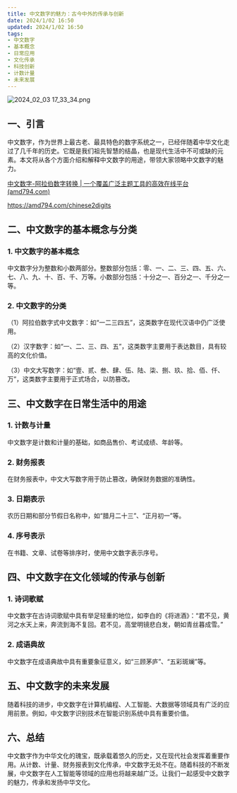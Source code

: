 ```yaml
---
title: 中文数字的魅力：古今中外的传承与创新
date: 2024/1/02 16:50
updated: 2024/1/02 16:50
tags:
- 中文数字
- 基本概念
- 日常应用
- 文化传承
- 科技创新
- 计数计量
- 未来发展
---
```


<img src="https://static.amd794.com/blog/images/2024_02_03 17_33_34.png@blog" title="2024_02_03 17_33_34.png" alt="2024_02_03 17_33_34.png"/>

## 一、引言

中文数字，作为世界上最古老、最具特色的数字系统之一，已经伴随着中华文化走过了几千年的历史。它既是我们祖先智慧的结晶，也是现代生活中不可或缺的元素。本文将从各个方面介绍和解释中文数字的用途，带领大家领略中文数字的魅力。

[中文数字-阿拉伯数字转换 | 一个覆盖广泛主题工具的高效在线平台(amd794.com)](https://amd794.com/chinese2digits)

https://amd794.com/chinese2digits

## 二、中文数字的基本概念与分类

### 1. 中文数字的基本概念

中文数字分为整数和小数两部分。整数部分包括：零、一、二、三、四、五、六、七、八、九、十、百、千、万等。小数部分包括：十分之一、百分之一、千分之一等。

### 2. 中文数字的分类

（1）阿拉伯数字式中文数字：如“一二三四五”，这类数字在现代汉语中仍广泛使用。

（2）汉字数字：如“一、二、三、四、五”，这类数字主要用于表达数目，具有较高的文化价值。

（3）中文大写数字：如“壹、贰、叁、肆、伍、陆、柒、捌、玖、拾、佰、仟、万”，这类数字主要用于正式场合，以防篡改。

## 三、中文数字在日常生活中的用途

### 1. 计数与计量

中文数字是计数和计量的基础，如商品售价、考试成绩、年龄等。

### 2. 财务报表

在财务报表中，中文大写数字用于防止篡改，确保财务数据的准确性。

### 3. 日期表示

农历日期和部分节假日名称中，如“腊月二十三”、“正月初一”等。

### 4. 序号表示

在书籍、文章、试卷等排序时，使用中文数字表示序号。

## 四、中文数字在文化领域的传承与创新

### 1. 诗词歌赋

中文数字在古诗词歌赋中具有举足轻重的地位，如李白的《将进酒》：“君不见，黄河之水天上来，奔流到海不复回。君不见，高堂明镜悲白发，朝如青丝暮成雪。”

### 2. 成语典故

中文数字在成语典故中具有重要象征意义，如“三顾茅庐”、“五彩斑斓”等。

## 五、中文数字的未来发展

随着科技的进步，中文数字在计算机编程、人工智能、大数据等领域具有广泛的应用前景。例如，中文数字识别技术在智能识别系统中具有重要价值。

## 六、总结

中文数字作为中华文化的瑰宝，既承载着悠久的历史，又在现代社会发挥着重要作用。从计数、计量、财务报表到文化传承，中文数字无处不在。随着科技的不断发展，中文数字在人工智能等领域的应用也将越来越广泛。让我们一起感受中文数字的魅力，传承和发扬中华文化。
